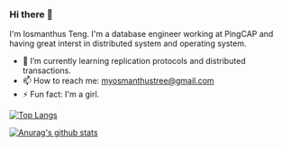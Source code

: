 ### Hi there 👋

I'm Iosmanthus Teng. I'm a database engineer working at PingCAP and having great interst in distributed system and operating system.

- 🌱 I’m currently learning replication protocols and distributed transactions.
- 📫 How to reach me: myosmanthustree@gmail.com
- ⚡ Fun fact: I'm a girl.

[![Top Langs](https://github-readme-stats.vercel.app/api/top-langs/?username=iosmanthus&layout=compact&theme=dracula)](https://github.com/anuraghazra/github-readme-stats)

[![Anurag's github stats](https://github-readme-stats.vercel.app/api?username=iosmanthus&count_private=true&show_icons=true&theme=radical)](https://github.com/anuraghazra/github-readme-stats)
